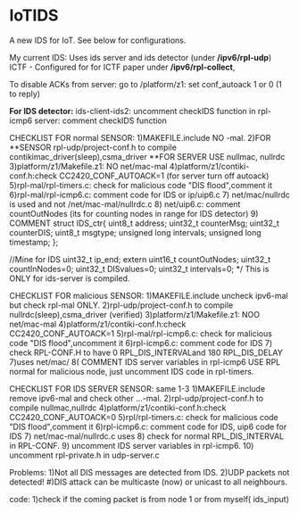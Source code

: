 # IoTIDS
A new IDS for IoT. See below for configurations.

My current IDS: Uses ids server and ids detector (under **/ipv6/rpl-udp**)
ICTF - Configured for for ICTF paper under **/ipv6/rpl-collect**, 

To disable ACKs from server: go to /platform/z1: set conf_autoack 1 or 0 (1 to reply)

**For IDS detector:**
ids-client-ids2: uncomment checkIDS function in rpl-icmp6
server: comment checkIDS function

CHECKLIST FOR normal SENSOR:
1)MAKEFILE.include NO -mal.
2)FOR **SENSOR rpl-udp/project-conf.h to compile contikimac_driver(sleep),csma_driver
**FOR SERVER USE nullmac, nullrdc
3)platform/z1/Makefile.z1: NO net/mac-mal
4)platform/z1/contiki-conf.h:check CC2420_CONF_AUTOACK=1 (for server turn off autoack)
5)rpl-mal/rpl-timers.c: check for malicious code "DIS flood",comment it
6)rpl-mal/rpl-icmp6.c: comment code for IDS or ip/uip6.c
7) net/mac/nullrdc is used and not /net/mac-mal/nullrdc.c
8) net/uip6.c: comment countOutNodes (its for counting nodes in range for IDS detector)
9) COMMENT struct IDS_ctr{
  uint8_t address;
  uint32_t counterMsg;
  uint32_t counterDIS;
  uint8_t msgtype;
  unsigned long intervals;
  unsigned long timestamp;
};

//Mine for  IDS
uint32_t ip_end;
extern uint16_t countOutNodes;
uint32_t countInNodes=0;
uint32_t DISvalues=0;
uint32_t intervals=0;
*/
This is ONLY for ids-server is compiled.

CHECKLIST FOR malicious SENSOR:
1)MAKEFILE.include uncheck ipv6-mal but check rpl-mal ONLY.
2)rpl-udp/project-conf.h to compile nullrdc(sleep),csma_driver (verified)
3)platform/z1/Makefile.z1: NOO net/mac-mal
4)platform/z1/contiki-conf.h:check CC2420_CONF_AUTOACK=1
5)rpl-mal/rpl-icmp6.c: check for malicious code "DIS flood",uncomment it
6)rpl-icmp6.c: comment code for IDS
7) check RPL-CONF.H to have 0 RPL_DIS_INTERVALand 180 RPL_DIS_DELAY
7)uses net/mac/
8( COMMENT IDS server variables in rpl-icmp6
USE RPL normal for malicious node, just uncomment IDS code in rpl-timers.


CHECKLIST FOR IDS SERVER SENSOR:
same 1-3
1)MAKEFILE.include remove ipv6-mal and check other ...-mal.
2)rpl-udp/project-conf.h to compile nullmac,nullrdc
4)platform/z1/contiki-conf.h:check CC2420_CONF_AUTOACK=0
5)rpl/rpl-timers.c: check for malicious code "DIS flood",comment it
6)rpl-icmp6.c: comment code for IDS, uip6 code for IDS
7) net/mac-mal/nullrdc.c uses
8) check for normal RPL_DIS_INTERVAL in RPL-CONF.
9) uncomment IDS server variables in rpl-icmp6.
10) uncomment rpl-private.h in udp-server.c

Problems: 
1)Not all DIS messages are detected from IDS. 
2)UDP packets not detected!
#)DIS attack can be multicaste (now) or unicast to all neighbours.

code:
1)check if the coming packet is from node 1 or from myself( ids_input)
